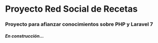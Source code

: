 # Proyecto Red Social de Recetas

### Proyecto para afianzar conocimientos sobre PHP y Laravel 7  

#### *En construcción...*
